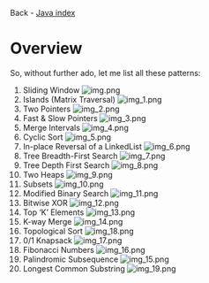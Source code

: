 Back - [Java index](0-index.md)

# 
# Overview


So, without further ado, let me list all these patterns:

1. Sliding Window
![img.png](jpg/img.png)
2. Islands (Matrix Traversal)
![img_1.png](jpg/img_1.png)
3. Two Pointers
![img_2.png](jpg/img_2.png)
5. Fast & Slow Pointers
 ![img_3.png](jpg/img_3.png)
6. Merge Intervals
 ![img_4.png](jpg/img_4.png)
7. Cyclic Sort
 ![img_5.png](jpg/img_5.png)
8. In-place Reversal of a LinkedList
 ![img_6.png](jpg/img_6.png)
9. Tree Breadth-First Search
 ![img_7.png](jpg/img_7.png)
10. Tree Depth First Search
 ![img_8.png](jpg/img_8.png)
11. Two Heaps
 ![img_9.png](jpg/img_9.png)
12. Subsets
 ![img_10.png](jpg/img_10.png)
13. Modified Binary Search
 ![img_11.png](jpg/img_11.png)
14. Bitwise XOR
 ![img_12.png](jpg/img_12.png)
15. Top ‘K’ Elements
 ![img_13.png](jpg/img_13.png)
16. K-way Merge
 ![img_14.png](jpg/img_14.png)
17. Topological Sort
 ![img_18.png](jpg/img_18.png)
18. 0/1 Knapsack
 ![img_17.png](jpg/img_17.png)
19. Fibonacci Numbers
 ![img_16.png](jpg/img_16.png)
20. Palindromic Subsequence
![img_15.png](jpg/img_15.png)
21. Longest Common Substring
![img_19.png](jpg/img_19.png)